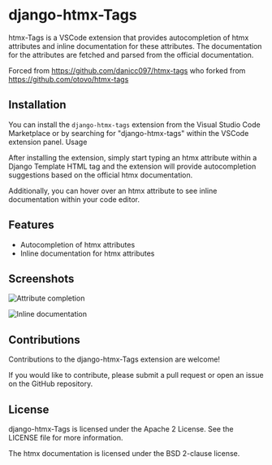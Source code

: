 
# django-htmx-Tags

htmx-Tags is a VSCode extension that provides autocompletion of htmx attributes and inline documentation for these attributes. The documentation for the attributes are fetched and parsed from the official documentation.

Forced from https://github.com/danicc097/htmx-tags who forked from https://github.com/otovo/htmx-tags


## Installation

You can install the `django-htmx-tags` extension from the Visual Studio Code Marketplace or by searching for "django-htmx-tags" within the VSCode extension panel.
Usage

After installing the extension, simply start typing an htmx attribute within a Django Template HTML tag and the extension will provide autocompletion suggestions based on the official htmx documentation.

Additionally, you can hover over an htmx attribute to see inline documentation within your code editor.

## Features

* Autocompletion of htmx attributes
* Inline documentation for htmx attributes

## Screenshots

![Attribute completion](demo-1.png)

![Inline documentation](demo-2.png)

## Contributions

Contributions to the django-htmx-Tags extension are welcome!

If you would like to contribute, please submit a pull request or open an issue on the GitHub repository.


## License

django-htmx-Tags is licensed under the Apache 2 License. See the LICENSE file for more information.

The htmx documentation is licensed under the BSD 2-clause license.
